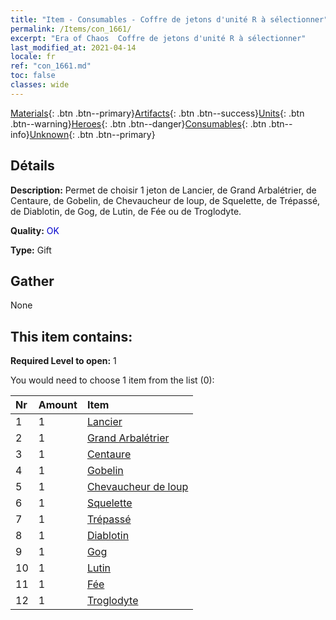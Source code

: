 ```yaml
---
title: "Item - Consumables - Coffre de jetons d'unité R à sélectionner"
permalink: /Items/con_1661/
excerpt: "Era of Chaos  Coffre de jetons d'unité R à sélectionner"
last_modified_at: 2021-04-14
locale: fr
ref: "con_1661.md"
toc: false
classes: wide
---
```

 [Materials](/fr/Items/){: .btn .btn--primary}[Artifacts](/fr/Items/Artifacts/){: .btn .btn--success}[Units](/fr/Items/Units/){: .btn .btn--warning}[Heroes](/fr/Items/Heroes/){: .btn .btn--danger}[Consumables](/fr/Items/Consumables/){: .btn .btn--info}[Unknown](/fr/Items/Unknown/){: .btn .btn--primary}

## Détails
 **Description:** Permet de choisir 1 jeton de Lancier, de Grand Arbalétrier, de Centaure, de Gobelin, de Chevaucheur de loup, de Squelette, de Trépassé, de Diablotin, de Gog, de Lutin, de Fée ou de Troglodyte.

 **Quality:** <span style="color: #0000CD">OK</span>

 **Type:** Gift

## Gather

  None

## This item contains:

 **Required Level to open:** 1

 You would need to choose 1 item from the list (0):

  | Nr | Amount |     Item    |
  |:---|:-------|:------------|
  | 1 | 1 | [Lancier](/fr/Items/unt_190/) | 
  | 2 | 1 | [Grand Arbalétrier](/fr/Items/unt_191/) | 
  | 3 | 1 | [Centaure](/fr/Items/unt_199/) | 
  | 4 | 1 | [Gobelin](/fr/Items/unt_217/) | 
  | 5 | 1 | [Chevaucheur de loup](/fr/Items/unt_218/) | 
  | 6 | 1 | [Squelette](/fr/Items/unt_208/) | 
  | 7 | 1 | [Trépassé](/fr/Items/unt_209/) | 
  | 8 | 1 | [Diablotin](/fr/Items/unt_226/) | 
  | 9 | 1 | [Gog](/fr/Items/unt_227/) | 
  | 10 | 1 | [Lutin](/fr/Items/unt_235/) | 
  | 11 | 1 | [Fée](/fr/Items/unt_262/) | 
  | 12 | 1 | [Troglodyte](/fr/Items/unt_244/) | 
